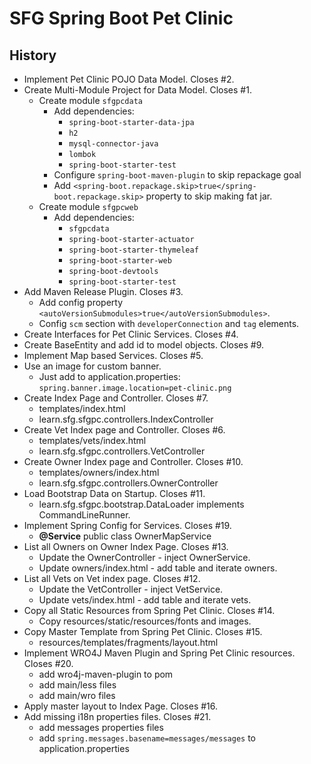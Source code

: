 # SFG Spring Boot Pet Clinic

## History
* Implement Pet Clinic POJO Data Model. Closes #2.
* Create Multi-Module Project for Data Model. Closes #1.
    * Create module `sfgpcdata`
        * Add dependencies: 
            * `spring-boot-starter-data-jpa`
            * `h2`
            * `mysql-connector-java`
            * `lombok`
            * `spring-boot-starter-test`
        * Configure `spring-boot-maven-plugin` to skip repackage goal
        * Add `<spring-boot.repackage.skip>true</spring-boot.repackage.skip>` property to skip making fat jar.
    * Create module `sfgpcweb`
        * Add dependencies: 
            * `sfgpcdata`
            * `spring-boot-starter-actuator`
            * `spring-boot-starter-thymeleaf`
            * `spring-boot-starter-web`
            * `spring-boot-devtools`
            * `spring-boot-starter-test`
* Add Maven Release Plugin. Closes #3.
    * Add config property `<autoVersionSubmodules>true</autoVersionSubmodules>`.
    * Config `scm` section with `developerConnection` and `tag` elements.
* Create Interfaces for Pet Clinic Services. Closes #4.
* Create BaseEntity and add id to model objects. Closes #9.
* Implement Map based Services. Closes #5.
* Use an image for custom banner.
    * Just add to application.properties: `spring.banner.image.location=pet-clinic.png`
* Create Index Page and Controller. Closes #7.
    * templates/index.html
    * learn.sfg.sfgpc.controllers.IndexController
* Create Vet Index page and Controller. Closes #6.
    * templates/vets/index.html
    * learn.sfg.sfgpc.controllers.VetController
* Create Owner Index page and Controller. Closes #10.
    * templates/owners/index.html
    * learn.sfg.sfgpc.controllers.OwnerController
* Load Bootstrap Data on Startup. Closes #11.
    * learn.sfg.sfgpc.bootstrap.DataLoader implements CommandLineRunner.
* Implement Spring Config for Services. Closes #19.
    * __@Service__ public class OwnerMapService
* List all Owners on Owner Index Page. Closes #13.
    * Update the OwnerController - inject OwnerService.
    * Update owners/index.html - add table and iterate owners.
* List all Vets on Vet index page. Closes #12.
    * Update the VetController - inject VetService.
    * Update vets/index.html - add table and iterate vets.
* Copy all Static Resources from Spring Pet Clinic. Closes #14.
    * Copy resources/static/resources/fonts and images.
* Copy Master Template from Spring Pet Clinic. Closes #15.
    * resources/templates/fragments/layout.html
* Implement WRO4J Maven Plugin and Spring Pet Clinic resources. Closes #20.
    * add wro4j-maven-plugin to pom
    * add main/less files
    * add main/wro files
* Apply master layout to Index Page. Closes #16.
* Add missing i18n properties files. Closes #21.
    * add messages properties files
    * add `spring.messages.basename=messages/messages` to application.properties
